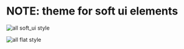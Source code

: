 # NOTE: theme for soft ui elements
 
        
![all](examples/soft_ui_style.png)
soft_ui style


![all](examples/flat_style.png)
flat style

